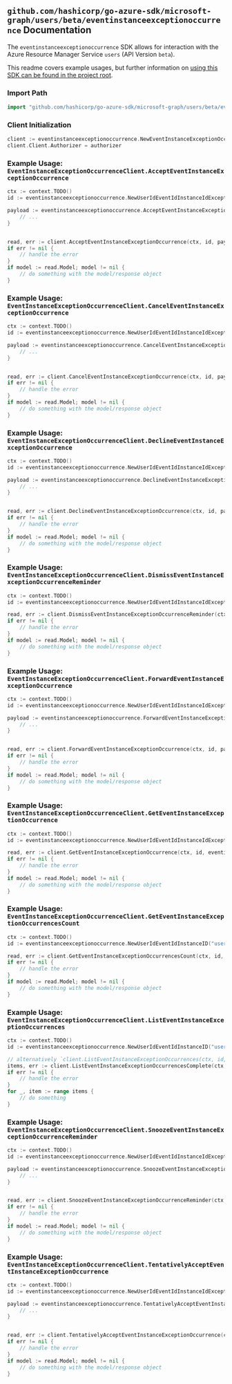 
## `github.com/hashicorp/go-azure-sdk/microsoft-graph/users/beta/eventinstanceexceptionoccurrence` Documentation

The `eventinstanceexceptionoccurrence` SDK allows for interaction with the Azure Resource Manager Service `users` (API Version `beta`).

This readme covers example usages, but further information on [using this SDK can be found in the project root](https://github.com/hashicorp/go-azure-sdk/tree/main/docs).

### Import Path

```go
import "github.com/hashicorp/go-azure-sdk/microsoft-graph/users/beta/eventinstanceexceptionoccurrence"
```


### Client Initialization

```go
client := eventinstanceexceptionoccurrence.NewEventInstanceExceptionOccurrenceClientWithBaseURI("https://management.azure.com")
client.Client.Authorizer = authorizer
```


### Example Usage: `EventInstanceExceptionOccurrenceClient.AcceptEventInstanceExceptionOccurrence`

```go
ctx := context.TODO()
id := eventinstanceexceptionoccurrence.NewUserIdEventIdInstanceIdExceptionOccurrenceID("userIdValue", "eventIdValue", "eventId1Value", "eventId2Value")

payload := eventinstanceexceptionoccurrence.AcceptEventInstanceExceptionOccurrenceRequest{
	// ...
}


read, err := client.AcceptEventInstanceExceptionOccurrence(ctx, id, payload)
if err != nil {
	// handle the error
}
if model := read.Model; model != nil {
	// do something with the model/response object
}
```


### Example Usage: `EventInstanceExceptionOccurrenceClient.CancelEventInstanceExceptionOccurrence`

```go
ctx := context.TODO()
id := eventinstanceexceptionoccurrence.NewUserIdEventIdInstanceIdExceptionOccurrenceID("userIdValue", "eventIdValue", "eventId1Value", "eventId2Value")

payload := eventinstanceexceptionoccurrence.CancelEventInstanceExceptionOccurrenceRequest{
	// ...
}


read, err := client.CancelEventInstanceExceptionOccurrence(ctx, id, payload)
if err != nil {
	// handle the error
}
if model := read.Model; model != nil {
	// do something with the model/response object
}
```


### Example Usage: `EventInstanceExceptionOccurrenceClient.DeclineEventInstanceExceptionOccurrence`

```go
ctx := context.TODO()
id := eventinstanceexceptionoccurrence.NewUserIdEventIdInstanceIdExceptionOccurrenceID("userIdValue", "eventIdValue", "eventId1Value", "eventId2Value")

payload := eventinstanceexceptionoccurrence.DeclineEventInstanceExceptionOccurrenceRequest{
	// ...
}


read, err := client.DeclineEventInstanceExceptionOccurrence(ctx, id, payload)
if err != nil {
	// handle the error
}
if model := read.Model; model != nil {
	// do something with the model/response object
}
```


### Example Usage: `EventInstanceExceptionOccurrenceClient.DismissEventInstanceExceptionOccurrenceReminder`

```go
ctx := context.TODO()
id := eventinstanceexceptionoccurrence.NewUserIdEventIdInstanceIdExceptionOccurrenceID("userIdValue", "eventIdValue", "eventId1Value", "eventId2Value")

read, err := client.DismissEventInstanceExceptionOccurrenceReminder(ctx, id)
if err != nil {
	// handle the error
}
if model := read.Model; model != nil {
	// do something with the model/response object
}
```


### Example Usage: `EventInstanceExceptionOccurrenceClient.ForwardEventInstanceExceptionOccurrence`

```go
ctx := context.TODO()
id := eventinstanceexceptionoccurrence.NewUserIdEventIdInstanceIdExceptionOccurrenceID("userIdValue", "eventIdValue", "eventId1Value", "eventId2Value")

payload := eventinstanceexceptionoccurrence.ForwardEventInstanceExceptionOccurrenceRequest{
	// ...
}


read, err := client.ForwardEventInstanceExceptionOccurrence(ctx, id, payload)
if err != nil {
	// handle the error
}
if model := read.Model; model != nil {
	// do something with the model/response object
}
```


### Example Usage: `EventInstanceExceptionOccurrenceClient.GetEventInstanceExceptionOccurrence`

```go
ctx := context.TODO()
id := eventinstanceexceptionoccurrence.NewUserIdEventIdInstanceIdExceptionOccurrenceID("userIdValue", "eventIdValue", "eventId1Value", "eventId2Value")

read, err := client.GetEventInstanceExceptionOccurrence(ctx, id, eventinstanceexceptionoccurrence.DefaultGetEventInstanceExceptionOccurrenceOperationOptions())
if err != nil {
	// handle the error
}
if model := read.Model; model != nil {
	// do something with the model/response object
}
```


### Example Usage: `EventInstanceExceptionOccurrenceClient.GetEventInstanceExceptionOccurrencesCount`

```go
ctx := context.TODO()
id := eventinstanceexceptionoccurrence.NewUserIdEventIdInstanceID("userIdValue", "eventIdValue", "eventId1Value")

read, err := client.GetEventInstanceExceptionOccurrencesCount(ctx, id, eventinstanceexceptionoccurrence.DefaultGetEventInstanceExceptionOccurrencesCountOperationOptions())
if err != nil {
	// handle the error
}
if model := read.Model; model != nil {
	// do something with the model/response object
}
```


### Example Usage: `EventInstanceExceptionOccurrenceClient.ListEventInstanceExceptionOccurrences`

```go
ctx := context.TODO()
id := eventinstanceexceptionoccurrence.NewUserIdEventIdInstanceID("userIdValue", "eventIdValue", "eventId1Value")

// alternatively `client.ListEventInstanceExceptionOccurrences(ctx, id, eventinstanceexceptionoccurrence.DefaultListEventInstanceExceptionOccurrencesOperationOptions())` can be used to do batched pagination
items, err := client.ListEventInstanceExceptionOccurrencesComplete(ctx, id, eventinstanceexceptionoccurrence.DefaultListEventInstanceExceptionOccurrencesOperationOptions())
if err != nil {
	// handle the error
}
for _, item := range items {
	// do something
}
```


### Example Usage: `EventInstanceExceptionOccurrenceClient.SnoozeEventInstanceExceptionOccurrenceReminder`

```go
ctx := context.TODO()
id := eventinstanceexceptionoccurrence.NewUserIdEventIdInstanceIdExceptionOccurrenceID("userIdValue", "eventIdValue", "eventId1Value", "eventId2Value")

payload := eventinstanceexceptionoccurrence.SnoozeEventInstanceExceptionOccurrenceReminderRequest{
	// ...
}


read, err := client.SnoozeEventInstanceExceptionOccurrenceReminder(ctx, id, payload)
if err != nil {
	// handle the error
}
if model := read.Model; model != nil {
	// do something with the model/response object
}
```


### Example Usage: `EventInstanceExceptionOccurrenceClient.TentativelyAcceptEventInstanceExceptionOccurrence`

```go
ctx := context.TODO()
id := eventinstanceexceptionoccurrence.NewUserIdEventIdInstanceIdExceptionOccurrenceID("userIdValue", "eventIdValue", "eventId1Value", "eventId2Value")

payload := eventinstanceexceptionoccurrence.TentativelyAcceptEventInstanceExceptionOccurrenceRequest{
	// ...
}


read, err := client.TentativelyAcceptEventInstanceExceptionOccurrence(ctx, id, payload)
if err != nil {
	// handle the error
}
if model := read.Model; model != nil {
	// do something with the model/response object
}
```
